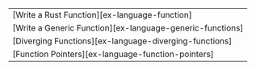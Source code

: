 ||
|--------|
| [Write a Rust Function][ex-language-function] |
| [Write a Generic Function][ex-language-generic-functions] |
| [Diverging Functions][ex-language-diverging-functions] |
| [Function Pointers][ex-language-function-pointers] |
